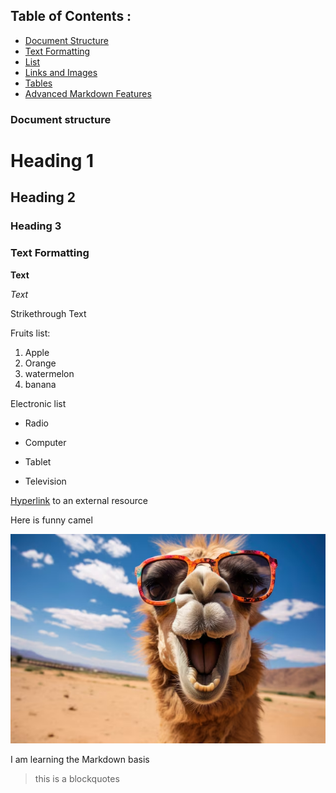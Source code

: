 ## Table of Contents :
- [Document Structure](#document-Structure)
- [Text Formatting](#text-formatting)
- [List](#list)
- [Links and Images](#links-and-images)
- [Tables](#tables)
- [Advanced Markdown Features](#advanced-markdown-features)
  

###  Document structure

  # Heading 1
  ## Heading 2
  ### Heading 3

  ### Text Formatting

  **Text** 

  *Text*

  Strikethrough Text

 Fruits list:

1. Apple
2. Orange
3. watermelon
4. banana
  
Electronic list

* Radio
- Computer
* Tablet
- Television


[Hyperlink](https://www.duden.de/rechtschreibung/hyper) to an 
external resource


Here is funny camel

![funny camel](images/funny_camel.png)

I am learning the Markdown basis
> this is a blockquotes





















   
  
